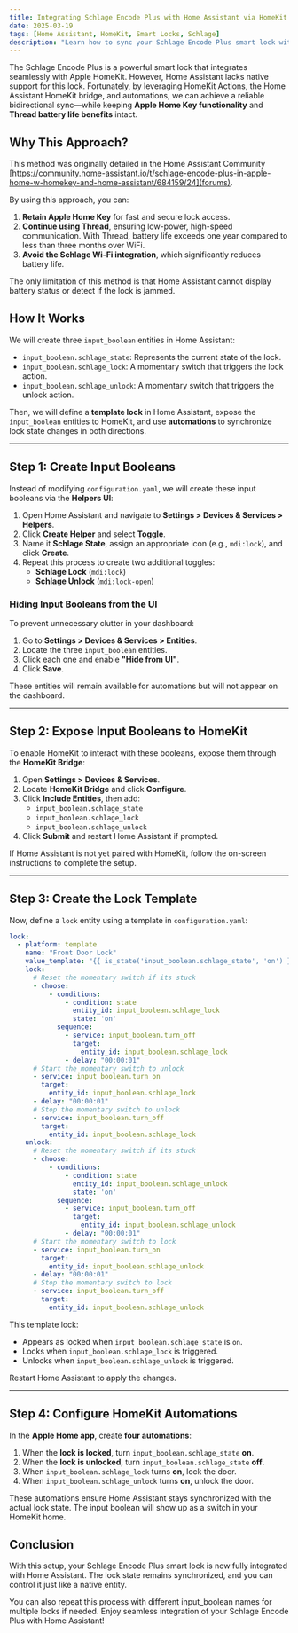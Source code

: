 ```yaml
---
title: Integrating Schlage Encode Plus with Home Assistant via HomeKit Actions and Automations  
date: 2025-03-19
tags: [Home Assistant, HomeKit, Smart Locks, Schlage]
description: "Learn how to sync your Schlage Encode Plus smart lock with Home Assistant using HomeKit actions, input booleans, and automations—while keeping Apple Home Key and Thread support."
---
```


The Schlage Encode Plus is a powerful smart lock that integrates seamlessly with Apple HomeKit. However, Home Assistant lacks native support for this lock. Fortunately, by leveraging HomeKit Actions, the Home Assistant HomeKit bridge, and automations, we can achieve a reliable bidirectional sync—while keeping **Apple Home Key functionality** and **Thread battery life benefits** intact.

## Why This Approach?  

This method was originally detailed in the Home Assistant Community [https://community.home-assistant.io/t/schlage-encode-plus-in-apple-home-w-homekey-and-home-assistant/684159/24](forums).  

By using this approach, you can:  

1. **Retain Apple Home Key** for fast and secure lock access.  
2. **Continue using Thread**, ensuring low-power, high-speed communication.  With Thread, battery life exceeds one year compared to less than three months over WiFi.  
3. **Avoid the Schlage Wi-Fi integration**, which significantly reduces battery life.

The only limitation of this method is that Home Assistant cannot display battery status or detect if the lock is jammed.  

## How It Works  

We will create three `input_boolean` entities in Home Assistant:  

- `input_boolean.schlage_state`: Represents the current state of the lock.  
- `input_boolean.schlage_lock`: A momentary switch that triggers the lock action.  
- `input_boolean.schlage_unlock`: A momentary switch that triggers the unlock action.  

Then, we will define a **template lock** in Home Assistant, expose the `input_boolean` entities to HomeKit, and use **automations** to synchronize lock state changes in both directions.  

---

## Step 1: Create Input Booleans  

Instead of modifying `configuration.yaml`, we will create these input booleans via the **Helpers UI**:  

1. Open Home Assistant and navigate to **Settings > Devices & Services > Helpers**.  
2. Click **Create Helper** and select **Toggle**.  
3. Name it **Schlage State**, assign an appropriate icon (e.g., `mdi:lock`), and click **Create**.  
4. Repeat this process to create two additional toggles:  
   - **Schlage Lock** (`mdi:lock`)  
   - **Schlage Unlock** (`mdi:lock-open`)  

### Hiding Input Booleans from the UI  

To prevent unnecessary clutter in your dashboard:  

1. Go to **Settings > Devices & Services > Entities**.  
2. Locate the three `input_boolean` entities.  
3. Click each one and enable **"Hide from UI"**.  
4. Click **Save**.  

These entities will remain available for automations but will not appear on the dashboard.  

---

## Step 2: Expose Input Booleans to HomeKit  

To enable HomeKit to interact with these booleans, expose them through the **HomeKit Bridge**:  

1. Open **Settings > Devices & Services**.  
2. Locate **HomeKit Bridge** and click **Configure**.  
3. Click **Include Entities**, then add:  
   - `input_boolean.schlage_state`  
   - `input_boolean.schlage_lock`  
   - `input_boolean.schlage_unlock`  
4. Click **Submit** and restart Home Assistant if prompted.  

If Home Assistant is not yet paired with HomeKit, follow the on-screen instructions to complete the setup.  

---

## Step 3: Create the Lock Template  

Now, define a `lock` entity using a template in `configuration.yaml`:  

```yaml
lock:
  - platform: template
    name: "Front Door Lock"
    value_template: "{{ is_state('input_boolean.schlage_state', 'on') }}"  # Sync lock state
    lock:
      # Reset the momentary switch if its stuck
      - choose:
          - conditions:
              - condition: state
                entity_id: input_boolean.schlage_lock
                state: 'on'
            sequence:
              - service: input_boolean.turn_off
                target:
                  entity_id: input_boolean.schlage_lock
              - delay: "00:00:01"
      # Start the momentary switch to unlock
      - service: input_boolean.turn_on
        target:
          entity_id: input_boolean.schlage_lock
      - delay: "00:00:01"
      # Stop the momentary switch to unlock
      - service: input_boolean.turn_off
        target:
          entity_id: input_boolean.schlage_lock
    unlock:
      # Reset the momentary switch if its stuck
      - choose:
          - conditions:
              - condition: state
                entity_id: input_boolean.schlage_unlock
                state: 'on'
            sequence:
              - service: input_boolean.turn_off
                target:
                  entity_id: input_boolean.schlage_unlock
              - delay: "00:00:01"
      # Start the momentary switch to lock
      - service: input_boolean.turn_on
        target:
          entity_id: input_boolean.schlage_unlock
      - delay: "00:00:01"
      # Stop the momentary switch to lock
      - service: input_boolean.turn_off
        target:
          entity_id: input_boolean.schlage_unlock
```  

This template lock:  

- Appears as locked when `input_boolean.schlage_state` is `on`.  
- Locks when `input_boolean.schlage_lock` is triggered.  
- Unlocks when `input_boolean.schlage_unlock` is triggered.  

Restart Home Assistant to apply the changes.  

---

## Step 4: Configure HomeKit Automations  

In the **Apple Home app**, create **four automations**:  

1. When the **lock is locked**, turn `input_boolean.schlage_state` **on**.  
2. When the **lock is unlocked**, turn `input_boolean.schlage_state` **off**.  
3. When `input_boolean.schlage_lock` turns **on**, lock the door.  
4. When `input_boolean.schlage_unlock` turns **on**, unlock the door.  

These automations ensure Home Assistant stays synchronized with the actual lock state. The input boolean will show up as a switch in your HomeKit home.

## Conclusion  

With this setup, your Schlage Encode Plus smart lock is now fully integrated with Home Assistant. The lock state remains synchronized, and you can control it just like a native entity.

You can also repeat this process with different input_boolean names for multiple locks if needed. Enjoy seamless integration of your Schlage Encode Plus with Home Assistant!
